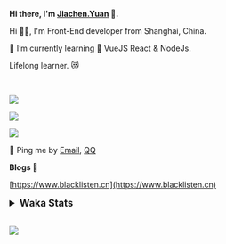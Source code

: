 <!-- <img align="right" src="https://github-readme-stats.vercel.app/api/top-langs/?username=blacklisten&layout=compact" /> -->

**Hi there, I'm [Jiachen.Yuan](https://www.blacklisten.cn) 👋.**

Hi 🙋‍♂️, I'm Front-End developer from Shanghai, China.

🌱 I’m currently learning 🥀 VueJS  React & NodeJs.

Lifelong learner. 😻

<br />

<img src="https://github-readme-stats.vercel.app/api/top-langs/?username=aaditkamat&layout=compact" /><br />

<img src="https://github-readme-stats.vercel.app/api?username=blacklisten&count_private=true&show_icons=true" /><br />

<img src="https://github-readme-stats.vercel.app/api/wakatime?username=blacklisten&layout=compact" /><br />



💬 Ping me by [Email](mailto:black_listen@163.com), [QQ](http://wpa.qq.com/msgrd?v=3&uin=756319278&site=%E5%9C%A8%E7%BA%BF%E5%AE%A2%E6%9C%8D&menu=yes)

<!-- I am Into , 🙏 -->

<!-- Javascript, Web Development, H5, MicroProgram, NodeJs, Electron... 😼 -->

<!--[![Top Langs](https://github-readme-stats.vercel.app/api/top-langs/?username=blacklisten&layout=compact)](https://github.com/anuraghazra/github-readme-stats)-->

<!--![ReadMe Card](https://github-readme-stats.vercel.app/api?username=blacklisten&show_icons=true&theme=radical)-->

**Blogs 🌱**

[https://www.blacklisten.cn](https://www.blacklisten.cn)

<details>
 <summary style="font-size:1.25em"><strong>Waka Stats </strong></summary><br>
<!--START_SECTION:waka-->
![Code Time](http://img.shields.io/badge/Code%20Time-0%20secs-blue)

![Profile Views](http://img.shields.io/badge/Profile%20Views-10-blue)

**🐱 My GitHub Data** 

> 🏆 3 Contributions in the Year 2022
 > 
> 📦 258.5 kB Used in GitHub's Storage 
 > 
> 💼 Opted to Hire
 > 
> 📜 48 Public Repositories 
 > 
> 🔑 4 Private Repositories  
 > 
**I'm an Early 🐤** 

```text
🌞 Morning    15 commits     ███░░░░░░░░░░░░░░░░░░░░░░   11.81% 
🌆 Daytime    78 commits     ███████████████░░░░░░░░░░   61.42% 
🌃 Evening    34 commits     ██████░░░░░░░░░░░░░░░░░░░   26.77% 
🌙 Night      0 commits      ░░░░░░░░░░░░░░░░░░░░░░░░░   0.0%

```
📅 **I'm Most Productive on Friday** 

```text
Monday       23 commits     ████░░░░░░░░░░░░░░░░░░░░░   18.11% 
Tuesday      14 commits     ██░░░░░░░░░░░░░░░░░░░░░░░   11.02% 
Wednesday    26 commits     █████░░░░░░░░░░░░░░░░░░░░   20.47% 
Thursday     28 commits     █████░░░░░░░░░░░░░░░░░░░░   22.05% 
Friday       32 commits     ██████░░░░░░░░░░░░░░░░░░░   25.2% 
Saturday     3 commits      ░░░░░░░░░░░░░░░░░░░░░░░░░   2.36% 
Sunday       1 commits      ░░░░░░░░░░░░░░░░░░░░░░░░░   0.79%

```


📊 **This Week I Spent My Time On** 

```text
⌚︎ Time Zone: Asia/Shanghai

💬 Programming Languages: 
TypeScript               5 hrs 52 mins       ████████████░░░░░░░░░░░░░   51.09% 
Vue.js                   4 hrs 53 mins       ██████████░░░░░░░░░░░░░░░   42.58% 
LESS                     20 mins             ░░░░░░░░░░░░░░░░░░░░░░░░░   3.04% 
JSON                     19 mins             ░░░░░░░░░░░░░░░░░░░░░░░░░   2.86% 
JavaScript               2 mins              ░░░░░░░░░░░░░░░░░░░░░░░░░   0.39%

🔥 Editors: 
VS Code                  11 hrs 29 mins      █████████████████████████   100.0%

🐱‍💻 Projects: 
AppTransportManageWeb    4 hrs 53 mins       ██████████░░░░░░░░░░░░░░░   42.56% 
AppRomeMetaWeb           2 hrs 10 mins       ████░░░░░░░░░░░░░░░░░░░░░   18.97% 
AppBosSummaryH5          2 hrs 8 mins        ████░░░░░░░░░░░░░░░░░░░░░   18.6% 
AppAgentAdminMetaWeb     2 hrs 4 mins        ████░░░░░░░░░░░░░░░░░░░░░   18.04% 
AppBosOrderWeb           11 mins             ░░░░░░░░░░░░░░░░░░░░░░░░░   1.69%

💻 Operating System: 
Mac                      11 hrs 29 mins      █████████████████████████   100.0%

```

**I Mostly Code in JavaScript** 

```text
JavaScript               19 repos            ███████████░░░░░░░░░░░░░░   44.19% 
Vue                      11 repos            ██████░░░░░░░░░░░░░░░░░░░   25.58% 
TypeScript               6 repos             ███░░░░░░░░░░░░░░░░░░░░░░   13.95% 
HTML                     4 repos             ██░░░░░░░░░░░░░░░░░░░░░░░   9.3% 
CSS                      1 repo              ░░░░░░░░░░░░░░░░░░░░░░░░░   2.33%

```


**Timeline**

![Chart not found](https://raw.githubusercontent.com/blacklisten/blacklisten/master/charts/bar_graph.png) 


 Last Updated on 02/07/2022 18:48:37 UTC
<!--END_SECTION:waka-->
</details>

<br />

<!--
**blacklisten/blacklisten** is a ✨ _special_ ✨ repository because its `README.md` (this file) appears on your GitHub profile.

Here are some ideas to get you started:

- 🔭 I’m currently working on ...
- 🌱 I’m currently learning ...
- 👯 I’m looking to collaborate on ...
- 🤔 I’m looking for help with ...
- 💬 Ask me about ...
- 📫 How to reach me: ...
- 😄 Pronouns: ...
- ⚡ Fun fact: ...
-->

![](http://profile-counter.glitch.me/blacklisten/count.svg)
